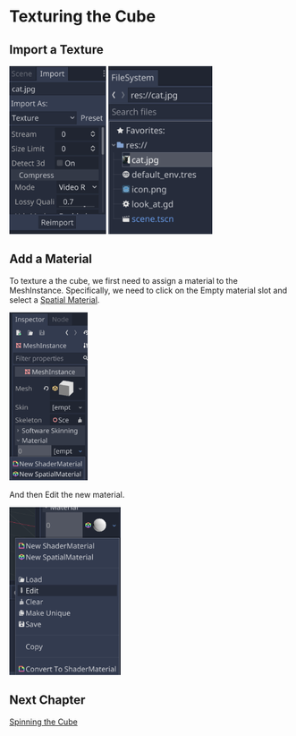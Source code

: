 # Texturing the Cube

## Import a Texture

<img src="images/textureimport.png" height="300">

<img src="images/catscene.png" height="300">

## Add a Material

To texture a the cube, we first need to assign a material to the MeshInstance.
Specifically, we need to click on the Empty material slot and select a [Spatial Material](https://docs.godotengine.org/en/stable/tutorials/3d/spatial_material.html).

<img src="images/materialnone.png" height="300">

And then Edit the new material.

<img src="images/materialedit.png" height="300">

## Next Chapter

[Spinning the Cube](../chapter6/README.md)
